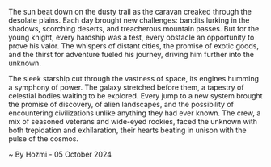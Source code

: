 
The sun beat down on the dusty trail as the caravan creaked through the desolate plains. Each day brought new challenges: bandits lurking in the shadows, scorching deserts, and treacherous mountain passes. But for the young knight, every hardship was a test, every obstacle an opportunity to prove his valor. The whispers of distant cities, the promise of exotic goods, and the thirst for adventure fueled his journey, driving him further into the unknown. 

The sleek starship cut through the vastness of space, its engines humming a symphony of power. The galaxy stretched before them, a tapestry of celestial bodies waiting to be explored. Every jump to a new system brought the promise of discovery, of alien landscapes, and the possibility of encountering civilizations unlike anything they had ever known. The crew, a mix of seasoned veterans and wide-eyed rookies, faced the unknown with both trepidation and exhilaration, their hearts beating in unison with the pulse of the cosmos. 

~ By Hozmi - 05 October 2024

